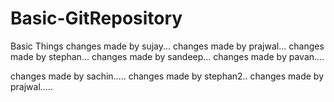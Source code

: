 # Basic-GitRepository
Basic Things
changes made by sujay...
changes made by prajwal...
changes made by stephan...
changes made by sandeep...
changes made by pavan....

changes made by sachin.....
changes made by stephan2..
changes made by prajwal.....